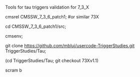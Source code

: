 
Tools for tau triggers validation for 7_3_X

cmsrel CMSSW_7_3_6_patch1; #or similar 73X

cd CMSSW_7_3_6_patch1/src;

cmsenv;

git clone https://github.com/mbluj/usercode-TriggerStudies.git TriggerStudies/Tau;

(cd TriggerStudies/Tau; git checkout 73Xv1.1)

scram b


